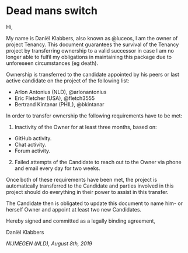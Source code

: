# Dead mans switch

Hi,

My name is Daniël Klabbers, also known as @luceos, I am the owner
of project Tenancy. This document guarantees the survival of the Tenancy project by
transferring ownership to a valid successor in case I am no longer able to fulfil my
obligations in maintaining this package due to unforeseen circumstances (eg death).

Ownership is transferred to the candidate appointed by his peers
or last active candidate on the project of the following list:

- Arlon Antonius (NLD), @arlonantonius
- Eric Fletcher (USA), @fletch3555
- Bertrand Kintanar (PHIL), @bkintanar

In order to transfer ownership the following requirements have to be met:

1. Inactivity of the Owner for at least three months, based on:
  - GitHub activity.
  - Chat activity.
  - Forum activity.
2. Failed attempts of the Candidate to reach out to the Owner via phone and email
every day for two weeks.

Once both of these requirements have been met, the project is automatically transferred
to the Candidate and parties involved in this project should do everything in their power
to assist in this transfer.

The Candidate then is obligated to update this document to name him- or herself Owner
and appoint at least two new Candidates.

Hereby signed and committed as a legally binding agreement,

Daniël Klabbers

_NIJMEGEN (NLD), August 8th, 2019_

